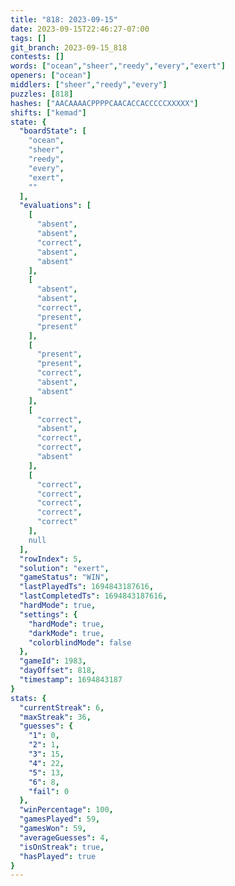 ```yaml
---
title: "818: 2023-09-15"
date: 2023-09-15T22:46:27-07:00
tags: []
git_branch: 2023-09-15_818
contests: []
words: ["ocean","sheer","reedy","every","exert"]
openers: ["ocean"]
middlers: ["sheer","reedy","every"]
puzzles: [818]
hashes: ["AACAAAACPPPPCAACACCACCCCCXXXXX"]
shifts: ["kemad"]
state: {
  "boardState": [
    "ocean",
    "sheer",
    "reedy",
    "every",
    "exert",
    ""
  ],
  "evaluations": [
    [
      "absent",
      "absent",
      "correct",
      "absent",
      "absent"
    ],
    [
      "absent",
      "absent",
      "correct",
      "present",
      "present"
    ],
    [
      "present",
      "present",
      "correct",
      "absent",
      "absent"
    ],
    [
      "correct",
      "absent",
      "correct",
      "correct",
      "absent"
    ],
    [
      "correct",
      "correct",
      "correct",
      "correct",
      "correct"
    ],
    null
  ],
  "rowIndex": 5,
  "solution": "exert",
  "gameStatus": "WIN",
  "lastPlayedTs": 1694843187616,
  "lastCompletedTs": 1694843187616,
  "hardMode": true,
  "settings": {
    "hardMode": true,
    "darkMode": true,
    "colorblindMode": false
  },
  "gameId": 1983,
  "dayOffset": 818,
  "timestamp": 1694843187
}
stats: {
  "currentStreak": 6,
  "maxStreak": 36,
  "guesses": {
    "1": 0,
    "2": 1,
    "3": 15,
    "4": 22,
    "5": 13,
    "6": 8,
    "fail": 0
  },
  "winPercentage": 100,
  "gamesPlayed": 59,
  "gamesWon": 59,
  "averageGuesses": 4,
  "isOnStreak": true,
  "hasPlayed": true
}
---
```

<!-- more -->
